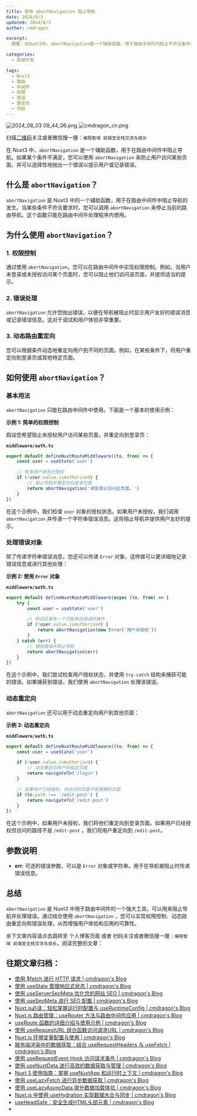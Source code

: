 ```yaml
---
title: 使用 abortNavigation 阻止导航
date: 2024/8/3
updated: 2024/8/3
author: cmdragon

excerpt:
  摘要：在Nuxt3中，abortNavigation是一个辅助函数，用于路由中间件内阻止不符合条件的页面访问，实现权限控制、错误处理及动态重定向，提升用户体验和应用可靠性

categories:
  - 前端开发

tags:
  - Nuxt3
  - 路由
  - 中间件
  - 权限
  - 错误
  - 重定向
  - 导航
---
```


<img src="https://static.amd794.com/blog/images/2024_08_03 09_44_06.png@blog" title="2024_08_03 09_44_06.png" alt="2024_08_03 09_44_06.png"/>

<img src="https://static.amd794.com/blog/images/cmdragon_cn.png" title="cmdragon_cn.png" alt="cmdragon_cn.png"/>


扫描[二维码](https://static.amd794.com/blog/images/cmdragon_cn.png)关注或者微信搜一搜：`编程智域 前端至全栈交流与成长`

在 Nuxt3 中，`abortNavigation` 是一个辅助函数，用于在路由中间件中阻止导航。如果某个条件不满足，您可以使用 `abortNavigation`
来防止用户访问某些页面，并可以选择性地抛出一个错误以提示用户或记录错误。

## 什么是 `abortNavigation`？

`abortNavigation` 是 Nuxt3
中的一个辅助函数，用于在路由中间件中阻止导航的发生。当某些条件不符合要求时，您可以调用 `abortNavigation`
来停止当前的路由导航。这个函数只能在路由中间件处理程序内使用。

## 为什么使用 `abortNavigation`？

### 1. 权限控制

通过使用 `abortNavigation`，您可以在路由中间件中实现权限控制。例如，当用户未登录或未授权访问某个页面时，您可以阻止他们访问该页面，并提供适当的提示。

### 2. 错误处理

`abortNavigation` 允许您抛出错误，以便在导航被阻止时显示用户友好的错误消息或记录错误信息。这对于调试和用户体验非常重要。

### 3. 动态路由重定向

您可以根据条件动态地重定向用户到不同的页面。例如，在某些条件下，将用户重定向到登录页或其他特定页面。

## 如何使用 `abortNavigation`？

### 基本用法

`abortNavigation` 只能在路由中间件中使用。下面是一个基本的使用示例：

**示例 1: 简单的权限控制**

假设您希望阻止未授权用户访问某些页面，并重定向到登录页：

**`middleware/auth.ts`**

```ts
export default defineNuxtRouteMiddleware((to, from) => {
    const user = useState('user')

    // 检查用户是否已授权
    if (!user.value.isAuthorized) {
        // 阻止导航并重定向到登录页面
        return abortNavigation('请登录以访问此页面。')
    }
})
```

在这个示例中，我们检查 `user` 对象的授权状态。如果用户未授权，我们调用 `abortNavigation` 并传递一个字符串错误消息。这将阻止导航并提供用户友好的提示。

### 处理错误对象

除了传递字符串错误消息，您还可以传递 `Error` 对象。这样做可以更详细地记录错误信息或进行其他处理：

**示例 2: 使用 `Error` 对象**

**`middleware/auth.ts`**

```ts
export default defineNuxtRouteMiddleware(async (to, from) => {
    try {
        const user = useState('user')

        // 假设这里有一个可能抛出错误的操作
        if (!user.value.isAuthorized) {
            return abortNavigation(new Error('用户未授权'))
        }
    } catch (err) {
        // 捕获错误并阻止导航
        return abortNavigation(err)
    }
})
```

在这个示例中，我们尝试检查用户授权状态，并使用 `try-catch` 结构来捕获可能的错误。如果捕获到错误，我们使用 `abortNavigation`
处理该错误。

### 动态重定向

`abortNavigation` 还可以用于动态重定向用户到其他页面：

**示例 3: 动态重定向**

**`middleware/auth.ts`**

```ts
export default defineNuxtRouteMiddleware((to, from) => {
    const user = useState('user')

    if (!user.value.isAuthorized) {
        // 动态重定向用户到指定页面
        return navigateTo('/login')
    }

    // 如果用户已经授权，但访问的页面不是预期的页面
    if (to.path !== '/edit-post') {
        return navigateTo('/edit-post')
    }
})
```

在这个示例中，如果用户未授权，我们将他们重定向到登录页面。如果用户已经授权但访问的路径不是 `/edit-post`
，我们将用户重定向到 `/edit-post`。

## 参数说明

- **err**: 可选的错误参数，可以是 `Error` 对象或字符串。用于在导航被阻止时传递错误信息。

## 总结

`abortNavigation` 是 Nuxt3 中用于路由中间件的一个强大工具，可以用来阻止导航并处理错误。通过结合使用 `abortNavigation`
，您可以实现权限控制、动态路由重定向和错误处理，从而增强用户体验和应用的可靠性。

余下文章内容请点击跳转至 个人博客页面 或者 扫码关注或者微信搜一搜：`编程智域 前端至全栈交流与成长`，阅读完整的文章：

## 往期文章归档：

- [使用 $fetch 进行 HTTP 请求 | cmdragon's Blog](https://blog.cmdragon.cn/posts/07d91f7f1ac2/)
- [使用 useState 管理响应式状态 | cmdragon's Blog](https://blog.cmdragon.cn/posts/dad6ac94ddf0/)
- [使用 useServerSeoMeta 优化您的网站 SEO | cmdragon's Blog](https://blog.cmdragon.cn/posts/dd9cb519a7a9/)
- [使用 useSeoMeta 进行 SEO 配置 | cmdragon's Blog](https://blog.cmdragon.cn/posts/4ab349e1f178/)
- [Nuxt.js必读：轻松掌握运行时配置与 useRuntimeConfig | cmdragon's Blog](https://blog.cmdragon.cn/posts/014b8d25b5e5/)
- [Nuxt.js 路由管理：useRouter 方法与路由中间件应用 | cmdragon's Blog](https://blog.cmdragon.cn/posts/ad9936895e09/)
- [useRoute 函数的详细介绍与使用示例 | cmdragon's Blog](https://blog.cmdragon.cn/posts/eb8617e107bf/)
- [使用 useRequestURL 组合函数访问请求URL | cmdragon's Blog](https://blog.cmdragon.cn/posts/666fa6c8a5ea/)
- [Nuxt.js 环境变量配置与使用 | cmdragon's Blog](https://blog.cmdragon.cn/posts/c79d66614163/)
- [服务端渲染中的数据获取：结合 useRequestHeaders 与 useFetch | cmdragon's Blog](https://blog.cmdragon.cn/posts/e38e8d28511a/)
- [使用 useRequestEvent Hook 访问请求事件 | cmdragon's Blog](https://blog.cmdragon.cn/posts/2f2570605277/)
- [使用 useNuxtData 进行高效的数据获取与管理 | cmdragon's Blog](https://blog.cmdragon.cn/posts/5e9f5a2b593e/)
- [Nuxt 3 使用指南：掌握 useNuxtApp 和运行时上下文 | cmdragon's Blog](https://blog.cmdragon.cn/posts/f51bb8ed8307/)
- [使用 useLazyFetch 进行异步数据获取 | cmdragon's Blog](https://blog.cmdragon.cn/posts/117488d6538b/)
- [使用 useLazyAsyncData 提升数据加载体验 | cmdragon's Blog](https://blog.cmdragon.cn/posts/b8e3c2416dc7/)
- [Nuxt.js 中使用 useHydration 实现数据水合与同步 | cmdragon's Blog](https://blog.cmdragon.cn/posts/177c9c78744f/)
- [useHeadSafe：安全生成HTML头部元素 | cmdragon's Blog](https://blog.cmdragon.cn/posts/56ede6d7b04b/)
-

